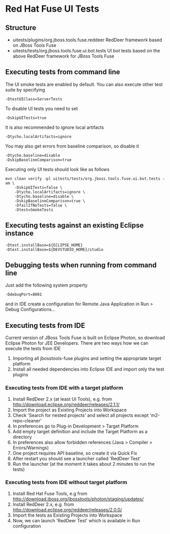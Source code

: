 # Red Hat Fuse UI Tests

## Structure

 - uitests/plugins/org.jboss.tools.fuse.reddeer
   RedDeer framework based on JBoss Tools Fuse
 - uitests/tests/org.jboss.tools.fuse.ui.bot.tests
   UI bot tests based on the above RedDeer framework for JBoss Tools Fuse

## Executing tests from command line

The UI smoke tests are enabled by default. You can also execute other test suite by specifying

    -DtestUIClass=ServerTests

To disable UI tests you need to set

    -DskipUITests=true

It is also recommended to ignore local artifacts

    -Dtycho.localArtifacts=ignore

You may also get errors from baseline comparison, so disable it

    -Dtycho.baseline=disable
    -DskipBaselineComparison=true

Executing only UI tests should look like as follows

    mvn clean verify -pl uitests/tests/org.jboss.tools.fuse.ui.bot.tests -am \
    	-DskipUITests=false \
    	-Dtycho.localArtifacts=ignore \
    	-Dtycho.baseline=disable \
    	-DskipBaselineComparison=true \
    	-DfailIfNoTests=false \
    	-Dtest=SmokeTests

## Executing tests against an existing Eclipse instance

    -Dtest.installBase=${ECLIPSE_HOME}
    -Dtest.installBase=${DEVSTUDIO_HOME}/studio

## Debugging tests when running from command line

Just add the following system property

    -DdebugPort=8001

and in IDE create a configuration for Remote Java Application in Run > Debug Configurations...

## Executing tests from IDE

Current version of JBoss Tools Fuse is built on Eclipse Photon, so download Eclipse Photon for JEE Developers. There are two ways how we can execute the tests from IDE
1. Importing all jbosstools-fuse plugins and setting the appropriate target platform
2. Install all needed dependencies into Eclipse IDE and import only the test plugins

### Executing tests from IDE with a target platform

1. Install RedDeer 2.x (at least UI Tools), e.g. from http://download.eclipse.org/reddeer/releases/2.1.1/
2. Import the project as Existing Projects into Workspace
3. Check 'Search for nested projects' and select all projects except 'm2-repo-cleaner'
4. In preferences go to Plug-in Development > Target Platform
5. Add empty target definition and include the Target Platform as a directory
6. In preferences also allow forbidden references (Java > Compiler > Errors/Warnings)
7. One project requires API baseline, so create it via Quick Fix
8. After restart you should see a launcher called 'RedDeer Test'
9. Run the launcher (at the moment it takes about 2 minutes to run the tests)

### Executing tests from IDE without target platform

1. Install Red Hat Fuse Tools, e.g from http://download.jboss.org/jbosstools/photon/staging/updates/
2. Install RedDeer 2.x, e.g. from http://download.eclipse.org/reddeer/releases/2.0.0/
3. Import the tests as Existing Projects into Workspace
4. Now, we can launch 'RedDeer Test' which is available in Run configuration
